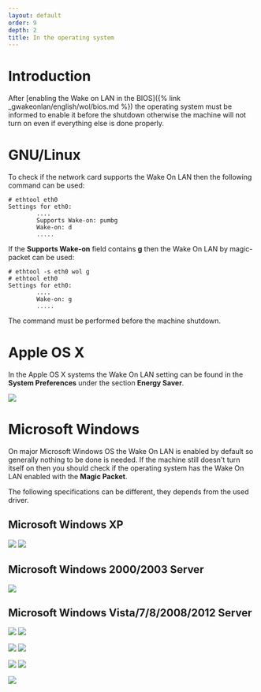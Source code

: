 ```yaml
---
layout: default
order: 9
depth: 2
title: In the operating system
---
```

# Introduction

After [enabling the Wake on LAN in the BIOS]({% link _gwakeonlan/english/wol/bios.md %})
the operating system must be informed to enable it before the shutdown otherwise
the machine will not turn on even if everything else is done properly.

# GNU/Linux

To check if the network card supports the Wake On LAN then the following command
can be used:
```
# ethtool eth0
Settings for eth0:
        ....
        Supports Wake-on: pumbg
        Wake-on: d
        .....
```

If the **Supports Wake-on** field contains **g** then the Wake On LAN by
magic-packet can be used:
```
# ethtool -s eth0 wol g
# ethtool eth0
Settings for eth0:
        ....
        Wake-on: g
        .....
```

The command must be performed before the machine shutdown.

# Apple OS X
In the Apple OS X systems the Wake On LAN setting can be found in the
**System Preferences** under the section **Energy Saver**.

[![](/resources/gwakeonlan/wol_os/osx-1-thumb.png)](/resources/gwakeonlan/wol_os/osx-1.png)

# Microsoft Windows

On major Microsoft Windows OS the Wake On LAN is enabled by default so generally
nothing to be done is needed.
If the machine still doesn't turn itself on then you should check if the
operating system has the Wake On LAN enabled with the **Magic Packet**.

The following specifications can be different, they depends from the used driver.

## Microsoft Windows XP

[![](/resources/gwakeonlan/wol_os/windows_xp-1-thumb.jpg)](/resources/gwakeonlan/wol_os/windows_xp-1.jpg)
[![](/resources/gwakeonlan/wol_os/windows_xp-2-thumb.jpg)](/resources/gwakeonlan/wol_os/windows_xp-2.jpg)

## Microsoft Windows 2000/2003 Server

[![](/resources/gwakeonlan/wol_os/windows_2000-1-thumb.jpg)](/resources/gwakeonlan/wol_os/windows_2000-1.jpg)

## Microsoft Windows Vista/7/8/2008/2012 Server

[![](/resources/gwakeonlan/wol_os/windows_vista-1-thumb.png)](/resources/gwakeonlan/wol_os/windows_vista-1.png)
[![](/resources/gwakeonlan/wol_os/windows_vista-2-thumb.png)](/resources/gwakeonlan/wol_os/windows_vista-2.png)

[![](/resources/gwakeonlan/wol_os/windows_vista-3-thumb.png)](/resources/gwakeonlan/wol_os/windows_vista-3.png)
[![](/resources/gwakeonlan/wol_os/windows_vista-4-thumb.png)](/resources/gwakeonlan/wol_os/windows_vista-4.png)

[![](/resources/gwakeonlan/wol_os/windows_vista-5-thumb.png)](/resources/gwakeonlan/wol_os/windows_vista-5.png)
[![](/resources/gwakeonlan/wol_os/windows_vista-6-thumb.jpg)](/resources/gwakeonlan/wol_os/windows_vista-6.jpg)

[![](/resources/gwakeonlan/wol_os/windows_vista-7-thumb.png)](/resources/gwakeonlan/wol_os/windows_vista-7.png)
